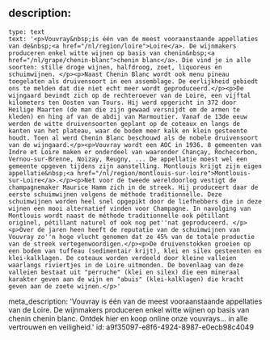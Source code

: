 description:
  -
    type: text
    text: '<p>Vouvray&nbsp;is één van de meest vooraanstaande appellaties van de&nbsp;<a href="/nl/region/loire">Loire</a>. De wijnmakers produceren enkel witte wijnen op basis van chenin&nbsp;<a href="/nl/grape/chenin-blanc">chenin blanc</a>. Die vind je in alle soorten: stille droge wijnen, halfdroog, zoet, liquoreus en schuimwijnen. </p><p>Naast Chenin Blanc wordt ook menu pineau toegelaten als druivensoort in een assemblage. De eerlijkheid gebiedt ons te melden dat die niet echt meer wordt geproduceerd.</p><p>De wijngaard bevindt zich op de rechteroever van de Loire, een vijftal kilometers ten Oosten van Tours. Hij werd opgericht in 372 door Heilige Maarten (de man die zijn gewaad versnijdt om de armen te kleden) en hing af van de abdij van Marmoutier. Vanaf de 13de eeuw werden de witte druivensoorten geplant op de coteaux en langs de kanten van het plateau, waar de bodem meer kalk en klein gesteente houdt. Toen al werd Chenin Blanc beschouwd als de nobele druivensoort van de wijngaard.</p><p>Vouvray wordt een AOC in 1936. 8 gemeenten van Indre et Loire maken er onderdeel van waaronder Chançay, Rochecorbon, Vernou-sur-Brenne, Noizay, Reugny, ... De appellatie moest wel een gemeente opgeven tijdens zijn aanstelling. Montlouis krijgt zijn eigen appellatie&nbsp;<a href="/nl/region/montlouis-sur-loire">Montlouis-sur-Loire</a>.</p><p>Net voor de tweede wereldoorlog vestigt de champagnemaker Maurice Hamm zich in de streek. Hij produceert daar de eerste schuimwijnen volgens de méthode traditionnelle. Deze schuimwijnen worden heel snel opgepikt door de liefhebbers die in deze wijnen een mooi alternatief vinden voor Champagne. In navolging van Montlouis wordt naast de méthode traditionnelle ook pétillant originel, pétillant naturel of ook nog pet''nat geproduceerd. </p><p>Over de jaren heen heeft de reputatie van de schuimwijnen van Vouvray zo''n hoge vlucht genomen dat ze 45% van de totale productie van de streek vertegenwoordigen.</p><p>De druivenstokken groeien op een bodem van tuffeau (sedimentair krijt), klei en silex gesteenten en klei-kalklagen. De coteaux worden verdeeld door kleine valleien waarlangs riviertjes in de Loire uitmonden. De bovenlaag van deze valleien bestaat uit "perruche" (klei en silex) die een mineraal karakter geven aan de wijn en "abuis" (klei-kalklagen) die kracht geven aan de zoete wijnen.</p>'
meta_description: 'Vouvray is één van de meest vooraanstaande appellaties van de Loire. De wijnmakers produceren enkel witte wijnen op basis van chenin chenin blanc. Ontdek hier en koop online onze vouvrays... in alle vertrouwen en veiligheid.'
id: a9f35097-e8f6-4924-8987-e0ecb98c4049
